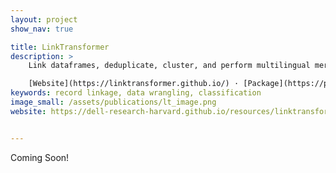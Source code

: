 ```yaml
---
layout: project
show_nav: true

title: LinkTransformer
description: >
    Link dataframes, deduplicate, cluster, and perform multilingual merges with the full power of Deep Learning.  

    [Website](https://linktransformer.github.io/) · [Package](https://pypi.org/project/linktransformer/) · [Paper](https://arxiv.org/abs/2309.00789) · [Github](https://github.com/dell-research-harvard/linktransformer)
keywords: record linkage, data wrangling, classification
image_small: /assets/publications/lt_image.png
website: https://dell-research-harvard.github.io/resources/linktransformer


---
```


Coming Soon!
